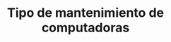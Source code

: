 ---
title: Tipo de mantenimiento de computadoras
description: Manual de Organización de Centros de Cómputo
---
